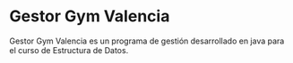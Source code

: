 # Gestor Gym Valencia
Gestor Gym Valencia es un programa de gestión desarrollado en java para el curso de Estructura de Datos.
